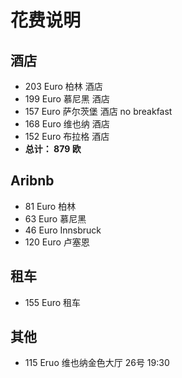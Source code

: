 # 花费说明

## 酒店
- 203 Euro 柏林 酒店
- 199 Euro 慕尼黑 酒店
- 157 Euro 萨尔茨堡 酒店 no breakfast 
- 168 Euro 维也纳 酒店
- 152 Euro 布拉格 酒店
- **总计： 879 欧**

## Aribnb
- 81 Euro 柏林
- 63 Euro 慕尼黑
- 46 Euro Innsbruck
- 120 Euro 卢塞恩

## 租车
- 155 Euro 租车

## 其他
- 115 Eruo 维也纳金色大厅 26号 19:30
